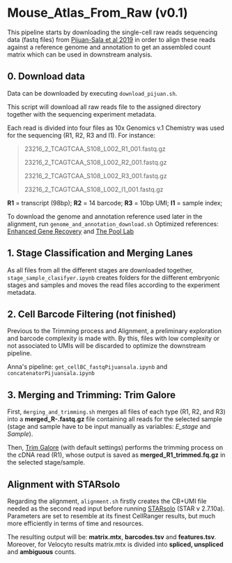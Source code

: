 # Mouse_Atlas_From_Raw (v0.1)
This pipeline starts by downloading the single-cell raw reads sequencing data (fastq files) from [Pijuan-Sala et al 2019](https://www.nature.com/articles/s41586-019-0933-9) in order to align these reads against a reference genome and annotation to get an assembled count matrix which can be used in downstream analysis.

## 0. Download data
Data can be downloaded by executing `download_pijuan.sh`.

This script will download all raw reads file to the assigned directory together with the sequencing experiment metadata.

Each read is divided into four files as 10x Genomics v.1 Chemistry was used for the sequencing (R1, R2, R3 and I1). For instance:

> 23216_2_TCAGTCAA_S108_L002_R1_001.fastq.gz
> 
> 23216_2_TCAGTCAA_S108_L002_R2_001.fastq.gz
> 
> 23216_2_TCAGTCAA_S108_L002_R3_001.fastq.gz
> 
> 23216_2_TCAGTCAA_S108_L002_I1_001.fastq.gz

**R1** = transcript (98bp); 
**R2** = 14 barcode; 
**R3** = 10bp UMI;
**I1** = sample index; 

To download the genome and annotation reference used later in the alignment, run `genome_and_annotation_download.sh`
Optimized references: [Enhanced Gene Recovery](https://www.biorxiv.org/content/10.1101/2022.04.26.489449v1.full) and [The Pool Lab](https://www.thepoollab.org/resources)

## 1. Stage Classification and Merging Lanes

As all files from all the different stages are downloaded together, `stage_sample_clasifyer.ipynb` creates folders for the diifferent embryonic stages and samples and moves the read files according to the experiment metadata.

## 2. Cell Barcode Filtering (not finished)

Previous to the Trimming process and Alignment, a preliminary exploration and barcode complexity is made with. By this, files with low complexity or not associated to UMIs will be discarded to optimize the downstream pipeline.

Anna's pipeline: `get_cellBC_fastqPijuansala.ipynb` and `concatenatorPijuansala.ipynb`

## 3. Merging and Trimming: Trim Galore

First, `ḿerging_and_trimming.sh` merges all files of each type (R1, R2, and R3) into a **merged_R-.fastq.gz** file containing all reads for the selected sample (stage and sample have to be input manually as variables: _E_stage_ and _Sample_).

Then, [Trim Galore](https://github.com/FelixKrueger/TrimGalore) (with default settings) performs the trimming process on the cDNA read (R1), whose output is saved as **merged_R1_trimmed.fq.gz** in the selected stage/sample.


## Alignment with STARsolo

Regarding the alignment, `alignment.sh` firstly creates the CB+UMI file needed as the second read input before running [STARsolo](https://github.com/alexdobin/STAR/blob/master/docs/STARsolo.md) (STAR v 2.7.10a). Parameters are set to resemble at its finest CellRanger results, but much more efficiently in terms of time and resources.

The resulting output will be: **matrix.mtx**, **barcodes.tsv** and **features.tsv**. Moreover, for Velocyto results matrix.mtx is divided into **spliced, unspliced** and **ambiguous** counts.
